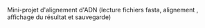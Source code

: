 Mini-projet d'alignement d'ADN (lecture fichiers fasta, alignement , affichage du résultat et sauvegarde)
